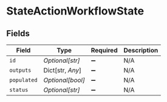 # StateActionWorkflowState


## Fields

| Field              | Type               | Required           | Description        |
| ------------------ | ------------------ | ------------------ | ------------------ |
| `id`               | *Optional[str]*    | :heavy_minus_sign: | N/A                |
| `outputs`          | Dict[str, *Any*]   | :heavy_minus_sign: | N/A                |
| `populated`        | *Optional[bool]*   | :heavy_minus_sign: | N/A                |
| `status`           | *Optional[str]*    | :heavy_minus_sign: | N/A                |